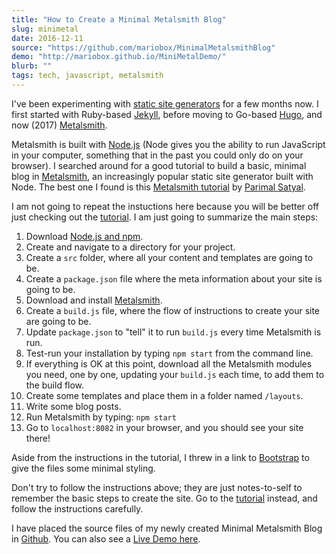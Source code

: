 ```yaml
---
title: "How to Create a Minimal Metalsmith Blog"
slug: minimetal
date: 2016-12-11
source: "https://github.com/mariobox/MinimalMetalsmithBlog"
demo: "http://mariobox.github.io/MiniMetalDemo/"
blurb: ""
tags: tech, javascript, metalsmith
---
```


I've been experimenting with [static site generators](http://staticsitegenerators.net) for a few months now. I first started with Ruby-based [Jekyll](http://jekyllrb.com/), before moving to Go-based [Hugo](http://gohugo.io), and now (2017) [Metalsmith](http://www.metalsmith.io/).

Metalsmith is built with [Node.js](http://nodejs.org) (Node gives you the ability to run JavaScript in your computer, something that in the past you could only do on your browser). I searched around for a good tutorial to build a basic, minimal blog in [Metalsmith](http://www.metalsmith.io/), an increasingly popular static site generator built with Node. The best one I found is this [Metalsmith tutorial](https://www.neustadt.fr/essays/crafting-a-simple-blog-with-metalsmith/) by [Parimal Satyal](http://www.neustadt.fr/).

I am not going to repeat the instuctions here because you will be better off just checking out the [tutorial](https://www.neustadt.fr/essays/crafting-a-simple-blog-with-metalsmith/). I am just going to summarize the main steps:

1. Download [Node.js and npm](http://nodejs.org). 
2. Create and navigate to a directory for your project.
3. Create a <code>src</code> folder, where all your content and templates are going to be.
4. Create a <code>package.json</code> file where the meta information about your site is going to be.
5. Download and install [Metalsmith](http://www.metalsmith.io/).
6. Create a <code>build.js</code> file, where the flow of instructions to create your site are going to be.
7. Update <code>package.json</code> to "tell" it to run <code>build.js</code> every time Metalsmith is run.
8. Test-run your installation by typing <code>npm start</code> from the command line.
9. If everything is OK at this point, download all the Metalsmith modules you need, one by one, updating your <code>build.js</code> each time, to add them to the build flow.
10. Create some templates and place them in a folder named <code>/layouts</code>.
11. Write some blog posts.
12. Run Metalsmith by typing: <code>npm start</code>
13. Go to <code>localhost:8082</code> in your browser, and you should see your site there!

Aside from the instructions in the tutorial, I threw in a link to [Bootstrap](http://getbootstrap.com) to give the files some minimal styling.

Don't try to follow the instructions above; they are just notes-to-self to remember the basic steps to create the site. Go to the [tutorial](https://www.neustadt.fr/essays/crafting-a-simple-blog-with-metalsmith/) instead, and follow the instructions carefully.

I have placed the source files of my newly created Minimal Metalsmith Blog in [Github](https://github.com/mariobox/MinimalMetalsmithBlog). You can also see a [Live Demo here](http://mariobox.github.io/MiniMetalDemo/).
